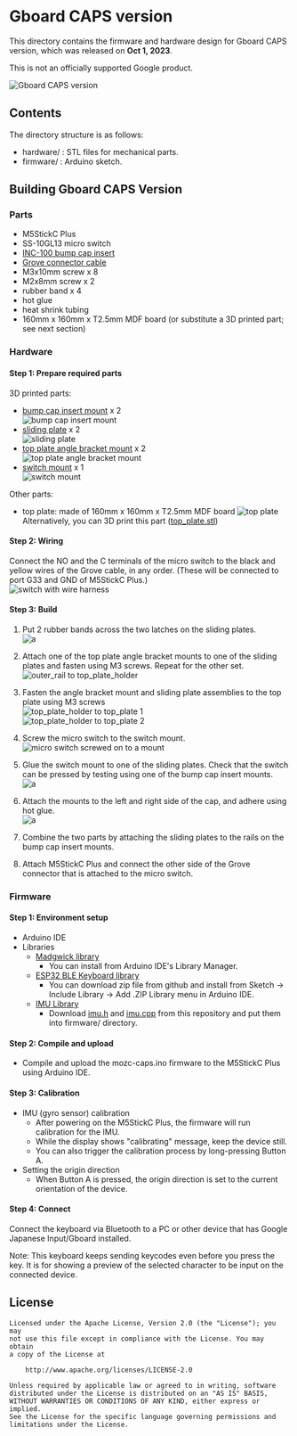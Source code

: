 # Gboard CAPS version

This directory contains the firmware and hardware design for Gboard CAPS
version, which was released on **Oct 1, 2023**.

This is not an officially supported Google product.

![Gboard CAPS version](./images/header.jpg)

## Contents

The directory structure is as follows:

- hardware/ : STL files for mechanical parts.
- firmware/ : Arduino sketch.

## Building Gboard CAPS Version

### Parts

- M5StickC Plus
- SS-10GL13 micro switch
- [INC-100 bump cap insert](https://www.midori-helmet.jp/pickup/inc-100/)
- [Grove connector cable](https://akizukidenshi.com/catalog/g/gC-16938/)
- M3x10mm screw x 8
- M2x8mm screw x 2
- rubber band x 4
- hot glue
- heat shrink tubing
- 160mm x 160mm x T2.5mm MDF board (or substitute a 3D printed part; see next
  section)

### Hardware

#### Step 1: Prepare required parts

3D printed parts:

- [bump cap insert mount](./hardware/bump_cap_insert_mount.stl) x 2
  \
  ![bump cap insert mount](./images/bump_cap_insert_mount.png)
- [sliding plate](./hardware/sliding_plate.stl) x 2
  \
  ![sliding plate](./images/sliding_plate.png)
- [top plate angle bracket mount](./hardware/top_plate_angle_bracket_mount.stl)
  x 2
  \
  ![top plate angle bracket mount](./images/top_plate_angle_bracket_mount.png)
- [switch mount](./hardware/switch_mount.stl) x 1
  \
  ![switch mount](./images/switch_mount.png)

Other parts:

- top plate: made of 160mm x 160mm x T2.5mm MDF board
  ![top plate](./images/top_board.png) \
  Alternatively, you can 3D print this
  part ([top_plate.stl](./hardware/top_plate.stl))

#### Step 2: Wiring

Connect the NO and the C terminals of the micro switch to the black and yellow
wires of the Grove cable, in any order. (These will be connected to port G33 and
GND of M5StickC Plus.)
\
![switch with wire harness](./images/switch_harness.jpg)

#### Step 3: Build

1. Put 2 rubber bands across the two latches on the sliding plates.
   \
   ![a](./images/attach_rubber_band.jpg)

1. Attach one of the top plate angle bracket mounts to one of the sliding plates
   and fasten using M3 screws. Repeat for the other set.
   \
   ![outer_rail to top_plate_holder](./images/assembly_1.png)

1. Fasten the angle bracket mount and sliding plate assemblies to the top plate
   using M3 screws \
   ![top_plate_holder to top_plate 1](./images/assembly_2.png)
   \
   ![top_plate_holder to top_plate 2](./images/assembly_3.png)

1. Screw the micro switch to the switch mount.
   \
   ![micro switch screwed on to a mount](./images/switch_with_mount.jpg)

1. Glue the switch mount to one of the sliding plates. Check that the switch can
   be pressed by testing using one of the bump cap insert mounts.
   \
   ![a](./images/switch_pressed.jpg)

1. Attach the mounts to the left and right side of the cap, and adhere using hot
   glue. \
   ![a](./images/mount_inner_rail.jpg)

1. Combine the two parts by attaching the sliding plates to the rails on the
   bump cap insert mounts.

1. Attach M5StickC Plus and connect the other side of the Grove connector that
   is attached to the micro switch.

### Firmware

#### Step 1: Environment setup

- Arduino IDE
- Libraries
  - [Madgwick library](https://github.com/arduino-libraries/MadgwickAHRS)
    - You can install from Arduino IDE's Library Manager.
  - [ESP32 BLE Keyboard library](https://github.com/T-vK/ESP32-BLE-Keyboard)
    - You can download zip file from github and install from Sketch -> Include
      Library -> Add .ZIP Library menu in Arduino IDE.
  - [IMU Library](https://github.com/yamaguchi-am/m5stack-examples)
    - Download
      [imu.h](https://github.com/yamaguchi-am/m5stack-examples/blob/main/imu/imu.h)
      and
      [imu.cpp](https://github.com/yamaguchi-am/m5stack-examples/blob/main/imu/imu.cpp)
      from this repository and put them into firmware/ directory.

#### Step 2: Compile and upload

- Compile and upload the mozc-caps.ino firmware to the M5StickC Plus using
  Arduino IDE.

#### Step 3: Calibration

- IMU (gyro sensor) calibration
  - After powering on the M5StickC Plus, the firmware will run calibration for
    the IMU.
  - While the display shows "calibrating" message, keep the device still.
  - You can also trigger the calibration process by long-pressing Button A.
- Setting the origin direction
  - When Button A is pressed, the origin direction is set to the current
    orientation of the device.

#### Step 4: Connect

Connect the keyboard via Bluetooth to a PC or other device that has Google
Japanese Input/Gboard installed.

Note: This keyboard keeps sending keycodes even before you press the key. It is
for showing a preview of the selected character to be input on the connected
device.

## License

```
Licensed under the Apache License, Version 2.0 (the "License"); you may
not use this file except in compliance with the License. You may obtain
a copy of the License at

    http://www.apache.org/licenses/LICENSE-2.0

Unless required by applicable law or agreed to in writing, software
distributed under the License is distributed on an "AS IS" BASIS,
WITHOUT WARRANTIES OR CONDITIONS OF ANY KIND, either express or implied.
See the License for the specific language governing permissions and
limitations under the License.
```
